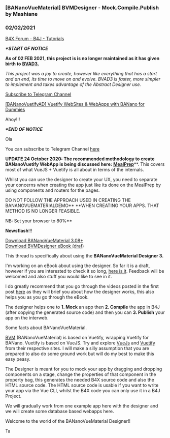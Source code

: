 ### [BANanoVueMaterial] BVMDesigner - Mock.Compile.Publish by Mashiane
### 02/02/2021
[B4X Forum - B4J - Tutorials](https://www.b4x.com/android/forum/threads/116934/)

***\*START OF NOTICE***  
  
**As of 02 FEB 2021, this project is is no longer maintained as it has given birth to** [**BVAD3.**](https://www.b4x.com/android/forum/threads/bananovuetifyad-vuetify-websites-webapps-with-banano-for-dummies.124548/)  
  
*This project was a joy to create, however like everything that has a start and an end, its time to move on and evolve. BVAD3 is faster, more simpler to implement and takes advantage of the Abstract Designer use.*  
  
[Subscribe to Telegram Channel](https://t.me/bananovuematerial)  
  
[[BANanoVuetifyAD] Vuetify WebSites & WebApps with BANano for Dummies](https://www.b4x.com/android/forum/threads/bananovuetifyad-vuetify-websites-webapps-with-banano-for-dummies.124548/)  
  
Ahoy!!!  
  
***\*END OF NOTICE***  
  
Ola  
  
You can subscribe to Telegram Channel [here](https://t.me/bananovuematerial)  
  
**UPDATE 24 October 2020: The recommended methodology to create BANanoVuetify WebApp is being discussed here:** [**MealPrep**](https://www.b4x.com/android/forum/threads/bananovuematerial-mealprep-app.123795/#content)**. This covers most of what VueJS + Vuetify is all about in terms of the internals.  
  
Whilst you can use the designer to create your UX, you need to separate your concerns when creating the app just like its done on the MealPrep by using components and routers for the pages.   
  
DO NOT FOLLOW THE APPROACH USED IN CREATING THE BANANOVUEMATERIALDEMO** **WHEN CREATING YOUR APPS. THAT METHOD IS NO LONGER FEASIBLE.  
  
NB: Set your browser to 80%**  
  
**Newsflash**!!!  
  
[Download BANanoVueMaterial 3.08+](https://github.com/Mashiane/BANanoVuetify)  
[Download BVMDesigner eBook (draf](https://drive.google.com/file/d/1NCK_qJNT81cVeY2QiQGy0Te-_lCYaA7_/view?usp=sharing))  
  
This thread is specifically about using the **BANanoVueMaterial Designer 3.**  
  
I'm working on an eBook about using the designer. So far it is a draft, however if you are interested to check it so long, [here is it](https://drive.google.com/file/d/1NCK_qJNT81cVeY2QiQGy0Te-_lCYaA7_/view?usp=sharing). Feedback will be welcomed and also stuff you would like to see in it.  
  
I do greatly recommend that you go through the videos posted in the first post [here](https://www.b4x.com/android/forum/threads/bananovuematerial-the-first-complete-opensource-vuejs-ux-based-framework-for-banano.113789/#content) as they will brief you about how the designer works, this also helps you as you go through the eBook.  
  
The designer helps one to **1. Mock** an app then **2. Compile** the app in B4J (after copying the generated source code) and then you can **3. Publish** your app on the interweb.  
  
Some facts about BANanoVueMaterial.  
  
[BVM](https://www.b4x.com/android/forum/threads/bananovuematerial-the-first-complete-opensource-vuejs-ux-based-framework-for-banano.113789/#content) (BANanoVueMaterial) is based on Vuetify, wrapping Vuetify for BANano. Vuetify is based on VueJS. Try and explore [VueJs](https://vuejs.org) and [Vuetify](https://vuetifyjs.com/en/) from their respective sites. I will make a silly assumption that you are prepared to also do some ground work but will do my best to make this easy peasy.  
  
The Designer is meant for you to mock your app by dragging and dropping components on a stage, change the properties of that component in the property bag, this generates the needed B4X source code and also the HTML source code. The HTML source code is usable if you want to write your app via the Vue CLI, whilst the B4X code you can only use it in a B4J Project.  
  
We will gradually work from one example app here with the designer and we will create some database based webapps here.  
  
Welcome to the world of the BANanoVueMaterial Designer!!  
  
Ta